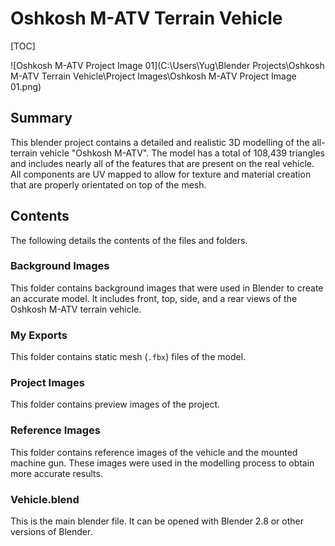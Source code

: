 # Oshkosh M-ATV Terrain Vehicle

[TOC]

![Oshkosh M-ATV Project Image 01](C:\Users\Yug\Blender Projects\Oshkosh M-ATV Terrain Vehicle\Project Images\Oshkosh M-ATV Project Image 01.png)

## Summary

This blender project contains a detailed and realistic 3D modelling of the all-terrain vehicle "Oshkosh M-ATV". The model has a total of 108,439 triangles and includes nearly all of the features that are present on the real vehicle. All components are UV mapped to allow for texture and material creation that are properly orientated on top of the mesh. 

## Contents

The following details the contents of the files and folders.

### Background Images

This folder contains background images that were used in Blender to create an accurate model. It includes front, top, side, and a rear views of the Oshkosh M-ATV terrain vehicle. 

### My Exports 

This folder contains static mesh (`.fbx`) files of the model. 

### Project Images

This folder contains preview images of the project. 

### Reference Images 

This folder contains reference images of the vehicle and the mounted machine gun. These images were used in the modelling process to obtain more accurate results. 

### Vehicle.blend

This is the main blender file. It can be opened with Blender 2.8 or other versions of Blender. 

